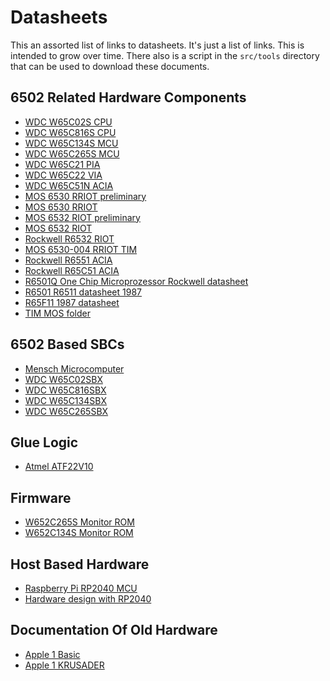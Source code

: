 Datasheets
==========

This an assorted list of links to datasheets. It's just a list of links.
This is intended to grow over time. There also is a script in the `src/tools`
directory that can be used to download these documents.

6502 Related Hardware Components
--------------------------------
* [WDC W65C02S CPU](https://www.westerndesigncenter.com/wdc/documentation/w65c02s.pdf)
* [WDC W65C816S CPU](https://www.westerndesigncenter.com/wdc/documentation/w65c816s.pdf)
* [WDC W65C134S MCU](https://www.westerndesigncenter.com/wdc/documentation/w65c134s.pdf)
* [WDC W65C265S MCU](https://www.westerndesigncenter.com/wdc/documentation/w65c265s.pdf)
* [WDC W65C21 PIA](https://www.westerndesigncenter.com/wdc/documentation/w65c21.pdf)
* [WDC W65C22 VIA](https://www.westerndesigncenter.com/wdc/documentation/w65c22.pdf)
* [WDC W65C51N ACIA](https://www.westerndesigncenter.com/wdc/documentation/w65c51n.pdf)
* [MOS 6530 RRIOT preliminary](http://www.6502.org/documents/datasheets/mos/mos_6530_rriot_preliminary_aug_1975.pdf)
* [MOS 6530 RRIOT](http://www.6502.org/documents/datasheets/mos/mos_6530_rriot.pdf)
* [MOS 6532 RIOT preliminary](http://www.6502.org/documents/datasheets/mos/mos_6532_riot_preliminary_feb_1977.pdf)
* [MOS 6532 RIOT](http://www.6502.org/documents/datasheets/mos/mos_6532_riot.pdf)
* [Rockwell R6532 RIOT](https://z3d9b7u8.stackpathcdn.com/pdf-down/R/6/5/R6532_Rockwell.pdf)
* [MOS 6530-004 RRIOT TIM](http://retro.hansotten.nl/uploads/6502files/mostim1976.pdf)
* [Rockwell R6551 ACIA](https://z3d9b7u8.stackpathcdn.com/pdf-down/R/6/5/R6551_Rockwell.pdf)
* [Rockwell R65C51 ACIA](https://z3d9b7u8.stackpathcdn.com/pdf-down/R/6/5/R65C51_ETC.pdf)
* [R6501Q One Chip Microprozessor Rockwell datasheet](http://retro.hansotten.nl/uploads/rockwellforth/R6501Q%20One%20Chip%20Microprozessor%20Rockwell.pdf)
* [R6501 R6511 datasheet 1987](http://retro.hansotten.nl/uploads/rockwellforth/r6501%20R6511datasheet%201987.pdf)
* [R65F11 1987 datasheet](http://retro.hansotten.nl/uploads/rockwellforth/R65F11%201987%20datasheet%20.pdf)
* [TIM MOS folder](http://retro.hansotten.nl/uploads/6502files/tim%20mos%20folder.pdf)

6502 Based SBCs
---------------
* [Mensch Microcomputer](http://www.westerndesigncenter.com/wdc/documentation/W65C265QBX.pdf)
* [WDC W65C02SBX](http://www.westerndesigncenter.com/wdc/documentation/W65C02SXB.pdf)
* [WDC W65C816SBX](http://www.westerndesigncenter.com/wdc/documentation/W65C816SXB.pdf)
* [WDC W65C134SBX](http://www.westerndesigncenter.com/wdc/documentation/W65C134SXB.pdf)
* [WDC W65C265SBX](http://www.westerndesigncenter.com/wdc/documentation/W65C265SXB.pdf)

Glue Logic
----------
* [Atmel ATF22V10](http://www.atmel.com/Images/doc0735.pdf)

Firmware
--------
* [W652C265S Monitor ROM](https://www.westerndesigncenter.com/wdc/documentation/265monrom.pdf)
* [W652C134S Monitor ROM](https://www.westerndesigncenter.com/wdc/documentation/134monrom.pdf)

Host Based Hardware
-------------------
* [Raspberry Pi RP2040 MCU](https://datasheets.raspberrypi.com/rp2040/rp2040-datasheet.pdf)
* [Hardware design with RP2040](https://datasheets.raspberrypi.com/rp2040/hardware-design-with-rp2040.pdf)

Documentation Of Old Hardware
-----------------------------
* [Apple 1 Basic](https://archive.org/download/apple1_basic_manual/apple1_basic_manual_text.pdf)
* [Apple 1 KRUSADER](https://raw.githubusercontent.com/st3fan/krusader/master/krusader13.pdf)
